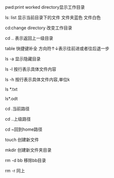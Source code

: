pwd:print worked directory显示工作目录

ls: list 显示当前目录下的文件 文件夹蓝色 文件白色

cd:change directory 改变工作目录

cd ..  表示返回上一级目录 

table 快捷键补全 方向符↑↓表示往前进或者往后退一步

ls -a 显示隐藏目录 

ls -l 按行表示具体文件内容

ls -h 按行表示具体文件内容,单位k

ls *.txt   

ls*.odt

cd .当前路径

cd ..上级路径

cd ~回到home路径

touch 创建新文件

mkdir 创建新文件夹目录

rm -d bb 移除bb目录

rm -r 同上

